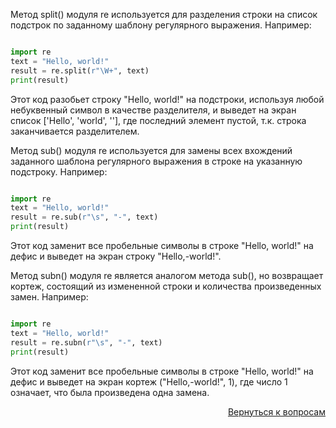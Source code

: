 Метод split() модуля re используется для разделения строки на список подстрок по заданному шаблону регулярного
выражения. Например:

```python

import re
text = "Hello, world!"
result = re.split(r"\W+", text)
print(result)
```

Этот код разобьет строку "Hello, world!" на подстроки, используя любой небуквенный символ в качестве разделителя,
и выведет на экран список ['Hello', 'world', ''], где последний элемент пустой, т.к. строка заканчивается разделителем.

Метод sub() модуля re используется для замены всех вхождений заданного шаблона регулярного выражения в строке на
указанную подстроку. Например:

```python

import re
text = "Hello, world!"
result = re.sub(r"\s", "-", text)
print(result)
```

Этот код заменит все пробельные символы в строке "Hello, world!" на дефис и выведет на экран строку "Hello,-world!".

Метод subn() модуля re является аналогом метода sub(), но возвращает кортеж, состоящий из измененной строки и количества
произведенных замен. Например:

```python

import re
text = "Hello, world!"
result = re.subn(r"\s", "-", text)
print(result)
```

Этот код заменит все пробельные символы в строке "Hello, world!" на дефис и выведет на экран кортеж
("Hello,-world!", 1), где число 1 означает, что была произведена одна замена.

<div align="right">

[Вернуться к вопросам](../Вопросы.md)

</div>
